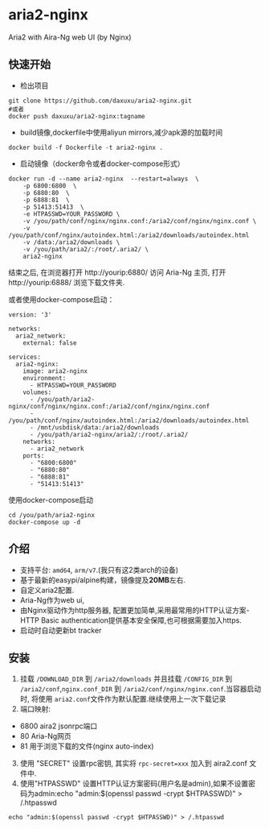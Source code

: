 # aria2-nginx
Aria2 with Aira-Ng web UI (by Nginx)
## 快速开始
* 检出项目
```
git clone https://github.com/daxuxu/aria2-nginx.git
#或者
docker push daxuxu/aria2-nginx:tagname
```
* build镜像,dockerfile中使用aliyun mirrors,减少apk源的加载时间
```
docker build -f Dockerfile -t aria2-nginx .
```

* 启动镜像（docker命令或者docker-compose形式）

```
docker run -d --name aria2-nginx  --restart=always  \
    -p 6800:6800  \
    -p 6880:80  \
    -p 6888:81  \
    -p 51413:51413  \
    -e HTPASSWD=YOUR_PASSWORD \
    -v /you/path/conf/nginx/nginx.conf:/aria2/conf/nginx/nginx.conf \
    -v /you/path/conf/nginx/autoindex.html:/aria2/downloads/autoindex.html
    -v /data:/aria2/downloads \
    -v /you/path/aria2/:/root/.aria2/ \
    aria2-nginx
```
结束之后, 在浏览器打开 http://yourip:6880/ 访问 Aria-Ng 主页, 打开 http://yourip:6888/ 浏览下载文件夹.

或者使用docker-compose启动：
```
version: '3'

networks:
  aria2_network:
    external: false

services:
  aria2-nginx:
    image: aria2-nginx
    environment:
      - HTPASSWD=YOUR_PASSWORD
    volumes:
      - /you/path/aria2-nginx/conf/nginx/nginx.conf:/aria2/conf/nginx/nginx.conf
      - /you/path/conf/nginx/autoindex.html:/aria2/downloads/autoindex.html
      - /mnt/usbdisk/data:/aria2/downloads
      - /you/path/aria2-nginx/aria2/:/root/.aria2/
    networks:
      - aria2_network
    ports:
      - "6800:6800"
      - "6880:80"
      - "6888:81"
      - "51413:51413"

```
使用docker-compose启动
```
cd /you/path/aria2-nginx
docker-compose up -d
```


## 介绍
* 支持平台: `amd64`, `arm/v7`.(我只有这2类arch的设备)
* 基于最新的easypi/alpine构建，镜像提及**20MB**左右.
* 自定义aria2配置.
* Aria-Ng作为web ui,
* 由Nginx驱动作为http服务器, 配置更加简单,采用最常用的HTTP认证方案-HTTP Basic authentication提供基本安全保障,也可根据需要加入https.
* 启动时自动更新bt tracker

## 安装
1. 挂载 `/DOWNLOAD_DIR` 到 `/aria2/downloads` 并且挂载 `/CONFIG_DIR` 到 `/aria2/conf`,`nginx.conf_DIR` 到 `/aria2/conf/nginx/nginx.conf`.当容器启动时, 将使用  `aria2.conf`文件作为默认配置.继续使用上一次下载记录
2. 端口映射:
  * 6800 aira2 jsonrpc端口
  * 80 Aria-Ng网页
  * 81 用于浏览下载的文件(nginx auto-index)
3. 使用 "SECRET"  设置rpc密钥, 其实将 `rpc-secret=xxx` 加入到 aira2.conf 文件中.
4. 使用"HTPASSWD" 设置HTTP认证方案密码(用户名是admin),如果不设置密码为admin:echo "admin:$(openssl passwd -crypt $HTPASSWD)" > /.htpasswd
```
echo "admin:$(openssl passwd -crypt $HTPASSWD)" > /.htpasswd
```